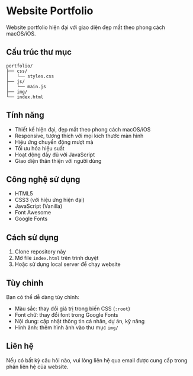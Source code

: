 # Website Portfolio

Website portfolio hiện đại với giao diện đẹp mắt theo phong cách macOS/iOS.

## Cấu trúc thư mục

```
portfolio/
├── css/
│   └── styles.css
├── js/
│   └── main.js
├── img/
└── index.html
```

## Tính năng

- Thiết kế hiện đại, đẹp mắt theo phong cách macOS/iOS
- Responsive, tương thích với mọi kích thước màn hình
- Hiệu ứng chuyển động mượt mà
- Tối ưu hóa hiệu suất
- Hoạt động đầy đủ với JavaScript
- Giao diện thân thiện với người dùng

## Công nghệ sử dụng

- HTML5
- CSS3 (với hiệu ứng hiện đại)
- JavaScript (Vanilla)
- Font Awesome
- Google Fonts

## Cách sử dụng

1. Clone repository này
2. Mở file `index.html` trên trình duyệt
3. Hoặc sử dụng local server để chạy website

## Tùy chỉnh

Bạn có thể dễ dàng tùy chỉnh:

- Màu sắc: thay đổi giá trị trong biến CSS (`:root`)
- Font chữ: thay đổi font trong Google Fonts
- Nội dung: cập nhật thông tin cá nhân, dự án, kỹ năng
- Hình ảnh: thêm hình ảnh vào thư mục `img/`

## Liên hệ

Nếu có bất kỳ câu hỏi nào, vui lòng liên hệ qua email được cung cấp trong phần liên hệ của website.
